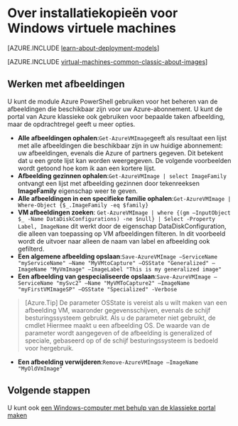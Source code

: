 <properties
    pageTitle="Over installatiekopieën voor Windows virtuele machines | Microsoft Azure"
    description="Meer informatie over hoe afbeeldingen worden gebruikt met Windows virtuele machines in Azure wordt aangegeven."
    services="virtual-machines-windows"
    documentationCenter=""
    authors="cynthn"
    manager="timlt"
    editor="tysonn"
    tags="azure-service-management"/>

<tags
    ms.service="virtual-machines-windows"
    ms.workload="infrastructure-services"
    ms.tgt_pltfrm="vm-windows"
    ms.devlang="na"
    ms.topic="article"
    ms.date="07/21/2016"
    ms.author="cynthn"/>

# <a name="about-images-for-windows-virtual-machines"></a>Over installatiekopieën voor Windows virtuele machines

[AZURE.INCLUDE [learn-about-deployment-models](../../includes/learn-about-deployment-models-classic-include.md)]

[AZURE.INCLUDE [virtual-machines-common-classic-about-images](../../includes/virtual-machines-common-classic-about-images.md)]



## <a name="working-with-images"></a>Werken met afbeeldingen

U kunt de module Azure PowerShell gebruiken voor het beheren van de afbeeldingen die beschikbaar zijn voor uw Azure-abonnement. U kunt de portal van Azure klassieke ook gebruiken voor bepaalde taken afbeelding, maar de opdrachtregel geeft u meer opties.


-   **Alle afbeeldingen ophalen**:`Get-AzureVMImage`geeft als resultaat een lijst met alle afbeeldingen die beschikbaar zijn in uw huidige abonnement: uw afbeeldingen, evenals die Azure of partners gegeven. Dit betekent dat u een grote lijst kan worden weergegeven. De volgende voorbeelden wordt getoond hoe kom ik aan een kortere lijst.
-   **Afbeelding gezinnen ophalen**:`Get-AzureVMImage | select ImageFamily` ontvangt een lijst met afbeelding gezinnen door tekenreeksen **ImageFamily** eigenschap weer te geven.
-   **Alle afbeeldingen in een specifieke familie ophalen**:`Get-AzureVMImage | Where-Object {$_.ImageFamily -eq $family}`
-   **VM afbeeldingen zoeken**: `Get-AzureVMImage | where {(gm –InputObject $_ -Name DataDiskConfigurations) -ne $null} | Select -Property Label, ImageName` dit werkt door de eigenschap DataDiskConfiguration, die alleen van toepassing op VM afbeeldingen filteren. In dit voorbeeld wordt de uitvoer naar alleen de naam van label en afbeelding ook gefilterd.
-   **Een algemene afbeelding opslaan**:`Save-AzureVMImage –ServiceName "myServiceName" –Name "MyVMtoCapture" –OSState "Generalized" –ImageName "MyVmImage" –ImageLabel "This is my generalized image"`
-   **Een afbeelding van gespecialiseerde opslaan**:`Save-AzureVMImage –ServiceName "mySvc2" –Name "MyVMToCapture2" –ImageName "myFirstVMImageSP" –OSState "Specialized" -Verbose`
>[Azure.Tip] De parameter OSState is vereist als u wilt maken van een afbeelding VM, waaronder gegevensschijven, evenals de schijf besturingssysteem gebruikt. Als u de parameter niet gebruikt, de cmdlet Hiermee maakt u een afbeelding OS. De waarde van de parameter wordt aangegeven of de afbeelding is generalized of speciale, gebaseerd op of de schijf besturingssysteem is bedoeld voor hergebruik.
-   **Een afbeelding verwijderen**:`Remove-AzureVMImage –ImageName "MyOldVmImage"`


## <a name="next-steps"></a>Volgende stappen

U kunt ook [een Windows-computer met behulp van de klassieke portal maken](virtual-machines-windows-classic-tutorial.md)

